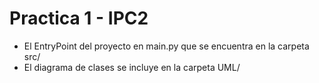# Practica 1 - IPC2

- El EntryPoint del proyecto en main.py que se encuentra en la carpeta src/
- El diagrama de clases se incluye en la carpeta UML/